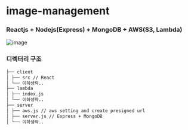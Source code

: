 # image-management

### Reactjs + Nodejs(Express) + MongoDB + AWS(S3, Lambda)

![image](https://user-images.githubusercontent.com/46416157/158598085-6db07fcf-0c42-4ede-bf2d-37959c49c17b.png)



### 디렉터리 구조

```bash
├── client
│ ├── src // React
│ └── 이하생략..
├── lambda
│ ├── index.js
│ └── 이하생략..
├── server
│ ├── aws.js // aws setting and create presigned url
│ ├── server.js // Express + MongoDB
│ └── 이하생략..
```
